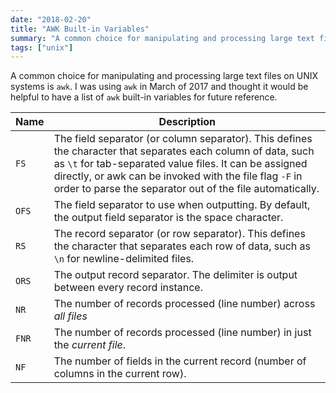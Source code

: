 ```yaml
---
date: "2018-02-20"
title: "AWK Built-in Variables"
summary: "A common choice for manipulating and processing large text files on UNIX systems is `awk`. I was using `awk` in March of 2017 and thought it would be helpful to have a list of `awk` built-in variables for future reference."
tags: ["unix"]
---
```


A common choice for manipulating and processing large text files on UNIX systems is `awk`. I was using `awk` in March of 2017 and thought it would be helpful to have a list of `awk` built-in variables for future reference.

| Name  | Description                                                                                                                                                                                                                                                                                     |
| ----- | ----------------------------------------------------------------------------------------------------------------------------------------------------------------------------------------------------------------------------------------------------------------------------------------------- |
| `FS`  | The field separator (or column separator). This defines the character that separates each column of data, such as `\t` for tab-separated value files. It can be assigned directly, or awk can be invoked with the file flag `-F` in order to parse the separator out of the file automatically. |
| `OFS` | The field separator to use when outputting. By default, the output field separator is the space character.                                                                                                                                                                                      |
| `RS`  | The record separator (or row separator). This defines the character that separates each row of data, such as `\n` for newline-delimited files.                                                                                                                                                  |
| `ORS` | The output record separator. The delimiter is output between every record instance.                                                                                                                                                                                                             |
| `NR`  | The number of records processed (line number) across _all files_                                                                                                                                                                                                                                |
| `FNR` | The number of records processed (line number) in just the _current file_.                                                                                                                                                                                                                       |
| `NF`  | The number of fields in the current record (number of columns in the current row).                                                                                                                                                                                                              |
